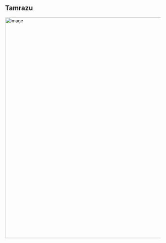 ## Tamrazu

<img width="715" alt="image" src="https://user-images.githubusercontent.com/55437339/228991390-8cf7fbe4-1ef8-458f-9eed-27f1b3156fbb.png">
